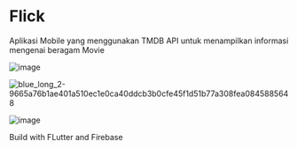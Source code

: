 # Flick
Aplikasi Mobile yang menggunakan TMDB API untuk menampilkan informasi mengenai beragam Movie


![image](https://github.com/Yuzuru07/Flick/assets/109451963/e01240d8-2a44-400f-8352-ca217b7e2925)


![blue_long_2-9665a76b1ae401a510ec1e0ca40ddcb3b0cfe45f1d51b77a308fea0845885648](https://github.com/Yuzuru07/Flick/assets/109451963/503b04f5-740a-4569-a36b-036c7b7cba8b)


![image](https://github.com/Yuzuru07/Flick/assets/109451963/70601080-34bf-4f7d-bbcb-b541dfd243c4)


Build with FLutter and Firebase
